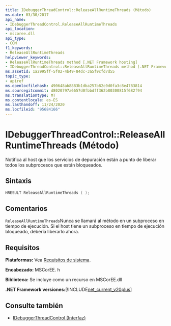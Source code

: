 ```yaml
---
title: IDebuggerThreadControl::ReleaseAllRuntimeThreads (Método)
ms.date: 03/30/2017
api_name:
- IDebuggerThreadControl.ReleaseAllRuntimeThreads
api_location:
- mscoree.dll
api_type:
- COM
f1_keywords:
- ReleaseAllRuntimeThreads
helpviewer_keywords:
- ReleaseAllRuntimeThreads method [.NET Framework hosting]
- IDebuggerThreadControl::ReleaseAllRuntimeThreads method [.NET Framework hosting]
ms.assetid: 1a2995ff-5f02-4b49-84dc-3a5f9cfd7d55
topic_type:
- apiref
ms.openlocfilehash: 490648ab8883b1dba257b82c0d0fa3c8e4783814
ms.sourcegitcommit: d8020797a6657d0fbbdff362b80300815f682f94
ms.translationtype: MT
ms.contentlocale: es-ES
ms.lasthandoff: 11/24/2020
ms.locfileid: "95684166"
---
```

# <a name="idebuggerthreadcontrolreleaseallruntimethreads-method"></a>IDebuggerThreadControl::ReleaseAllRuntimeThreads (Método)

Notifica al host que los servicios de depuración están a punto de liberar todos los subprocesos que están bloqueados.  
  
## <a name="syntax"></a>Sintaxis  
  
```cpp  
HRESULT ReleaseAllRuntimeThreads ( );  
```  
  
## <a name="remarks"></a>Comentarios  

 `ReleaseAllRuntimeThreads`Nunca se llamará al método en un subproceso en tiempo de ejecución. Si el host tiene un subproceso en tiempo de ejecución bloqueado, debería liberarlo ahora.  
  
## <a name="requirements"></a>Requisitos  

 **Plataformas:** Vea [Requisitos de sistema](../../get-started/system-requirements.md).  
  
 **Encabezado:** MSCorEE. h  
  
 **Biblioteca:** Se incluye como un recurso en MSCorEE.dll  
  
 **.NET Framework versiones:**[!INCLUDE[net_current_v20plus](../../../../includes/net-current-v20plus-md.md)]  
  
## <a name="see-also"></a>Consulte también

- [IDebuggerThreadControl (Interfaz)](idebuggerthreadcontrol-interface.md)
